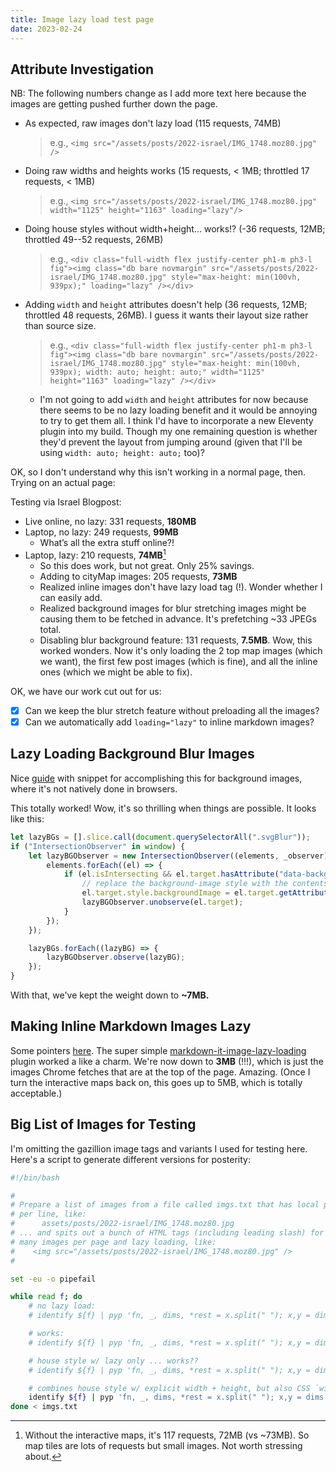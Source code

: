 ```yaml
---
title: Image lazy load test page
date: 2023-02-24
---
```


## Attribute Investigation

NB: The following numbers change as I add more text here because the images are getting pushed further down the page.

- As expected, raw images don't lazy load (115 requests, 74MB)
  > e.g., `<img src="/assets/posts/2022-israel/IMG_1748.moz80.jpg" />`

- Doing raw widths and heights works (15 requests, < 1MB; throttled 17 requests, < 1MB)
  > e.g., `<img src="/assets/posts/2022-israel/IMG_1748.moz80.jpg" width="1125" height="1163" loading="lazy"/>`

- Doing house styles without width+height... works!? (-36 requests, 12MB; throttled 49--52 requests, 26MB)
  > e.g., `<div class="full-width flex justify-center ph1-m ph3-l fig"><img class="db bare novmargin" src="/assets/posts/2022-israel/IMG_1748.moz80.jpg" style="max-height: min(100vh, 939px);" loading="lazy" /></div>`

- Adding `width` and `height` attributes doesn't help (36 requests, 12MB; throttled 48 requests, 26MB). I guess it wants their layout size rather than source size.
  > e.g., `<div class="full-width flex justify-center ph1-m ph3-l fig"><img class="db bare novmargin" src="/assets/posts/2022-israel/IMG_1748.moz80.jpg" style="max-height: min(100vh, 939px); width: auto; height: auto;" width="1125" height="1163" loading="lazy" /></div>`

    - I'm not going to add `width` and `height` attributes for now because there seems to be no lazy loading benefit and it would be annoying to try to get them all. I think I'd have to incorporate a new Eleventy plugin into my build. Though my one remaining question is whether they'd prevent the layout from jumping around (given that I'll be using `width: auto; height: auto;` too)?

OK, so I don't understand why this isn't working in a normal page, then. Trying on an actual page:

Testing via Israel Blogpost:

- Live online, no lazy: 331 requests, **180MB**
- Laptop, no lazy: 249 requests, **99MB**
    - What’s all the extra stuff online?!
- Laptop, lazy: 210 requests, **74MB**[^maps]
    - So this does work, but not great. Only 25% savings.
    - Adding to cityMap images: 205 requests, **73MB**
    - Realized inline images don't have lazy load tag (!). Wonder whether I can easily add.
    - Realized background images for blur stretching images might be causing them to be fetched in advance. It's prefetching ~33 JPEGs total.
    - Disabling blur background feature: 131 requests, **7.5MB**. Wow, this worked wonders. Now it's only loading the 2 top map images (which we want), the first few post images (which is fine), and all the inline ones (which we might be able to fix).

[^maps]: Without the interactive maps, it's 117 requests, 72MB (vs ~73MB). So map tiles are lots of requests but small images. Not worth stressing about.

OK, we have our work cut out for us:
- [x] Can we keep the blur stretch feature without preloading all the images?
- [x] Can we automatically add `loading="lazy"` to inline markdown images?

## Lazy Loading Background Blur Images

Nice [guide](https://web.dev/lazy-loading-images/) with snippet for accomplishing this for background images, where it's not natively done in browsers.

This totally worked! Wow, it's so thrilling when things are possible. It looks like this:

```js
let lazyBGs = [].slice.call(document.querySelectorAll(".svgBlur"));
if ("IntersectionObserver" in window) {
    let lazyBGObserver = new IntersectionObserver((elements, _observer) => {
        elements.forEach((el) => {
            if (el.isIntersecting && el.target.hasAttribute("data-background-image")) {
                // replace the background-image style with the contents of the data-background-image attribute
                el.target.style.backgroundImage = el.target.getAttribute('data-background-image');
                lazyBGObserver.unobserve(el.target);
            }
        });
    });

    lazyBGs.forEach((lazyBG) => {
        lazyBGObserver.observe(lazyBG);
    });
}
```

With that, we've kept the weight down to **~7MB.**

## Making Inline Markdown Images Lazy

Some pointers [here](https://github.com/11ty/eleventy/discussions/1714). The super simple [markdown-it-image-lazy-loading](https://www.npmjs.com/package/markdown-it-image-lazy-loading) plugin worked a like a charm. We're now down to **3MB** (!!!), which is just the images Chrome fetches that are at the top of the page. Amazing. (Once I turn the interactive maps back on, this goes up to 5MB, which is totally acceptable.)

## Big List of Images for Testing

I'm omitting the gazillion image tags and variants I used for testing here. Here's a script to generate different versions for posterity:

```bash
#!/bin/bash

#
# Prepare a list of images from a file called imgs.txt that has local paths, one
# per line, like:
#      assets/posts/2022-israel/IMG_1748.moz80.jpg
# ... and spits out a bunch of HTML tags (including leading slash) for testing
# many images per page and lazy loading, like:
#    <img src="/assets/posts/2022-israel/IMG_1748.moz80.jpg" />
#

set -eu -o pipefail

while read f; do
    # no lazy load:
    # identify ${f} | pyp 'fn, _, dims, *rest = x.split(" "); x,y = dims.split("x"); print(f"<img src=\"/{fn}\" />")'

    # works:
    # identify ${f} | pyp 'fn, _, dims, *rest = x.split(" "); x,y = dims.split("x"); print(f"<img src=\"/{fn}\" width=\"{x}\" height=\"{y}\" loading=\"lazy\" />")'

    # house style w/ lazy only ... works??
    # identify ${f} | pyp 'fn, _, dims, *rest = x.split(" "); x,y = dims.split("x"); print(f"<div class=\"full-width flex justify-center ph1-m ph3-l fig\"><img class=\"db bare novmargin\" src=\"/{fn}\" style=\"max-height: min(100vh, 939px);\" loading=\"lazy\" /></div>")'

    # combines house style w/ explicit width + height, but also CSS `width: auto; height: auto;` (no improvement)
    identify ${f} | pyp 'fn, _, dims, *rest = x.split(" "); x,y = dims.split("x"); print(f"<div class=\"full-width flex justify-center ph1-m ph3-l fig\"><img class=\"db bare novmargin\" src=\"/{fn}\" style=\"max-height: min(100vh, 939px); width: auto; height: auto;\" width=\"{x}\" height=\"{y}\" loading=\"lazy\" /></div>")'
done < imgs.txt
```
